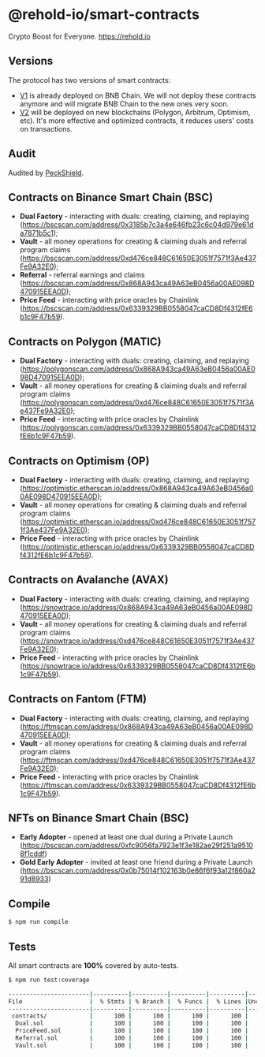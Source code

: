 # @rehold-io/smart-contracts

Crypto Boost for Everyone. https://rehold.io

## Versions

The protocol has two versions of smart contracts:

* [V1](https://github.com/rehold-io/smart-contracts/tree/v1) is already deployed on BNB Chain. We will not deploy these contracts anymore and will migrate BNB Chain to the new ones very soon.
* [V2](https://github.com/rehold-io/smart-contracts/tree/v2) will be deployed on new blockchains (Polygon, Arbitrum, Optimism, etc). It's more effective and optimized contracts, it reduces users' costs on transactions.

## Audit

Audited by [PeckShield](https://github.com/peckshield/publications/blob/master/audit_reports/PeckShield-Audit-Report-ReHold-v1.0.pdf).

## Contracts on Binance Smart Chain (BSC)

* **Dual Factory** - interacting with duals: creating, claiming, and replaying (https://bscscan.com/address/0x3185b7c3a4e646fb23c6c04d979e61da7871b5c1);
* **Vault** - all money operations for creating & claiming duals and referral program claims (https://bscscan.com/address/0xd476ce848C61650E3051f7571f3Ae437Fe9A32E0);
* **Referral** - referral earnings and claims (https://bscscan.com/address/0x868A943ca49A63eB0456a00AE098D470915EEA0D);
* **Price Feed** - interacting with price oracles by Chainlink (https://bscscan.com/address/0x6339329BB0558047caCD8Df4312fE6b1c9F47b59).

## Contracts on Polygon (MATIC)

* **Dual Factory** - interacting with duals: creating, claiming, and replaying (https://polygonscan.com/address/0x868A943ca49A63eB0456a00AE098D470915EEA0D);
* **Vault** - all money operations for creating & claiming duals and referral program claims (https://polygonscan.com/address/0xd476ce848C61650E3051f7571f3Ae437Fe9A32E0);
* **Price Feed** - interacting with price oracles by Chainlink (https://polygonscan.com/address/0x6339329BB0558047caCD8Df4312fE6b1c9F47b59).

## Contracts on Optimism (OP)

* **Dual Factory** - interacting with duals: creating, claiming, and replaying (https://optimistic.etherscan.io/address/0x868A943ca49A63eB0456a00AE098D470915EEA0D);
* **Vault** - all money operations for creating & claiming duals and referral program claims (https://optimistic.etherscan.io/address/0xd476ce848C61650E3051f7571f3Ae437Fe9A32E0);
* **Price Feed** - interacting with price oracles by Chainlink (https://optimistic.etherscan.io/address/0x6339329BB0558047caCD8Df4312fE6b1c9F47b59).

## Contracts on Avalanche (AVAX)

* **Dual Factory** - interacting with duals: creating, claiming, and replaying (https://snowtrace.io/address/0x868A943ca49A63eB0456a00AE098D470915EEA0D);
* **Vault** - all money operations for creating & claiming duals and referral program claims (https://snowtrace.io/address/0xd476ce848C61650E3051f7571f3Ae437Fe9A32E0);
* **Price Feed** - interacting with price oracles by Chainlink (https://snowtrace.io/address/0x6339329BB0558047caCD8Df4312fE6b1c9F47b59).

## Contracts on Fantom (FTM)

* **Dual Factory** - interacting with duals: creating, claiming, and replaying (https://ftmscan.com/address/0x868A943ca49A63eB0456a00AE098D470915EEA0D);
* **Vault** - all money operations for creating & claiming duals and referral program claims (https://ftmscan.com/address/0xd476ce848C61650E3051f7571f3Ae437Fe9A32E0);
* **Price Feed** - interacting with price oracles by Chainlink (https://ftmscan.com/address/0x6339329BB0558047caCD8Df4312fE6b1c9F47b59).

## NFTs on Binance Smart Chain (BSC)

* **Early Adopter** - opened at least one dual during a Private Launch (https://bscscan.com/address/0xfc9056fa7923e1f3e182ae29f251a95108f1cddf)
* **Gold Early Adopter** - invited at least one friend during a Private Launch (https://bscscan.com/address/0x0b75014f102163b0e86f6f93a12f860a291d8933)

## Compile

```sh
$ npm run compile
````

## Tests

All smart contracts are **100%** covered by auto-tests.

```sh
$ npm run test:coverage
```

```sh
-----------------------|----------|----------|----------|----------|----------------|
File                   |  % Stmts | % Branch |  % Funcs |  % Lines |Uncovered Lines |
-----------------------|----------|----------|----------|----------|----------------|
 contracts/            |      100 |      100 |      100 |      100 |                |
  Dual.sol             |      100 |      100 |      100 |      100 |                |
  PriceFeed.sol        |      100 |      100 |      100 |      100 |                |
  Referral.sol         |      100 |      100 |      100 |      100 |                |
  Vault.sol            |      100 |      100 |      100 |      100 |                |
```

